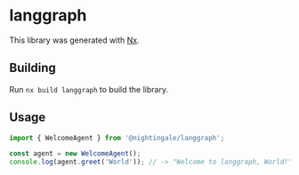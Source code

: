 # langgraph

This library was generated with [Nx](https://nx.dev).

## Building

Run `nx build langgraph` to build the library.

## Usage

```typescript
import { WelcomeAgent } from '@nightingale/langgraph';

const agent = new WelcomeAgent();
console.log(agent.greet('World')); // -> "Welcome to langgraph, World!"
```
